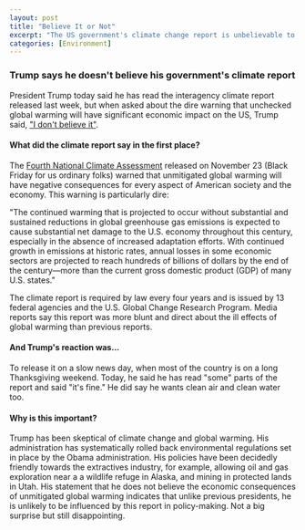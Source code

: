 ```yaml
---
layout: post
title: "Believe It or Not"
excerpt: "The US government's climate change report is unbelievable to the US president."
categories: [Environment]
---
```


### Trump says he doesn't believe his government's climate report

President Trump today said he has read the interagency climate report released last week, but when asked about the dire warning that unchecked global warming will have significant economic impact on the US, Trump said, <a href="https://www.bbc.com/news/world-us-canada-46351940" target="_blank">"I don't believe it"</a>.

#### What did the climate report say in the first place?

The <a href="https://nca2018.globalchange.gov/" target="_blank">Fourth National Climate Assessment</a> released on November 23 (Black Friday for us ordinary folks) warned that unmitigated global warming will have negative consequences for every aspect of American society and the economy. This warning is particularly dire:

"The continued warming that is projected to occur without substantial and sustained reductions in global greenhouse gas emissions is expected to cause substantial net damage to the U.S. economy throughout this century, especially in the absence of increased adaptation efforts. With continued growth in emissions at historic rates, annual losses in some economic sectors are projected to reach hundreds of billions of dollars by the end of the century—more than the current gross domestic product (GDP) of many U.S. states."

The climate report is required by law every four years and is issued by 13 federal agencies and the U.S. Global Change Research Program. Media reports say this report was more blunt and direct about the ill effects of global warming than previous reports.

#### And Trump's reaction was...

To release it on a slow news day, when most of the country is on a long Thanksgiving weekend. Today, he said he has read "some" parts of the report and said "it's fine." He did say he wants clean air and clean water too.

#### Why is this important?

Trump has been skeptical of climate change and global warming. His administration has systematically rolled back environmental regulations set in place by the Obama administration. His policies have been decidedly friendly towards the extractives industry, for example, allowing oil and gas exploration near a a wildlife refuge in Alaska, and mining in protected lands in Utah. His statement that he does not believe the economic consequences of unmitigated global warming indicates that unlike previous presidents, he is unlikely to be influenced by this report in policy-making. Not a big surprise but still disappointing.
